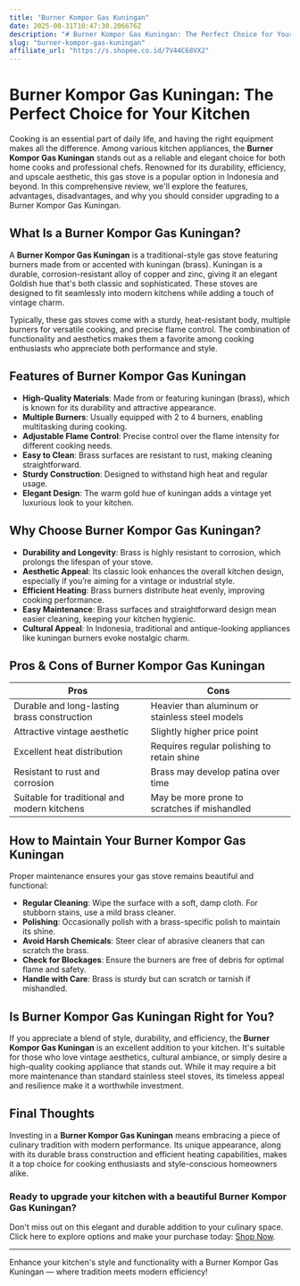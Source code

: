```yaml
---
title: "Burner Kompor Gas Kuningan"
date: 2025-08-31T10:47:30.206676Z
description: "# Burner Kompor Gas Kuningan: The Perfect Choice for Your Kitchen..."
slug: "burner-kompor-gas-kuningan"
affiliate_url: "https://s.shopee.co.id/7V44C68VX2"
---
```

# Burner Kompor Gas Kuningan: The Perfect Choice for Your Kitchen

Cooking is an essential part of daily life, and having the right equipment makes all the difference. Among various kitchen appliances, the **Burner Kompor Gas Kuningan** stands out as a reliable and elegant choice for both home cooks and professional chefs. Renowned for its durability, efficiency, and upscale aesthetic, this gas stove is a popular option in Indonesia and beyond. In this comprehensive review, we'll explore the features, advantages, disadvantages, and why you should consider upgrading to a Burner Kompor Gas Kuningan.

## What Is a Burner Kompor Gas Kuningan?

A **Burner Kompor Gas Kuningan** is a traditional-style gas stove featuring burners made from or accented with kuningan (brass). Kuningan is a durable, corrosion-resistant alloy of copper and zinc, giving it an elegant Goldish hue that's both classic and sophisticated. These stoves are designed to fit seamlessly into modern kitchens while adding a touch of vintage charm.

Typically, these gas stoves come with a sturdy, heat-resistant body, multiple burners for versatile cooking, and precise flame control. The combination of functionality and aesthetics makes them a favorite among cooking enthusiasts who appreciate both performance and style.

## Features of Burner Kompor Gas Kuningan

- **High-Quality Materials**: Made from or featuring kuningan (brass), which is known for its durability and attractive appearance.
- **Multiple Burners**: Usually equipped with 2 to 4 burners, enabling multitasking during cooking.
- **Adjustable Flame Control**: Precise control over the flame intensity for different cooking needs.
- **Easy to Clean**: Brass surfaces are resistant to rust, making cleaning straightforward.
- **Sturdy Construction**: Designed to withstand high heat and regular usage.
- **Elegant Design**: The warm gold hue of kuningan adds a vintage yet luxurious look to your kitchen.

## Why Choose Burner Kompor Gas Kuningan?

- **Durability and Longevity**: Brass is highly resistant to corrosion, which prolongs the lifespan of your stove.
- **Aesthetic Appeal**: Its classic look enhances the overall kitchen design, especially if you’re aiming for a vintage or industrial style.
- **Efficient Heating**: Brass burners distribute heat evenly, improving cooking performance.
- **Easy Maintenance**: Brass surfaces and straightforward design mean easier cleaning, keeping your kitchen hygienic.
- **Cultural Appeal**: In Indonesia, traditional and antique-looking appliances like kuningan burners evoke nostalgic charm.

## Pros & Cons of Burner Kompor Gas Kuningan

| **Pros**                                      | **Cons**                                         |
|----------------------------------------------|------------------------------------------------|
| Durable and long-lasting brass construction | Heavier than aluminum or stainless steel models |
| Attractive vintage aesthetic                | Slightly higher price point                   |
| Excellent heat distribution                 | Requires regular polishing to retain shine  |
| Resistant to rust and corrosion             | Brass may develop patina over time        |
| Suitable for traditional and modern kitchens| May be more prone to scratches if mishandled |

## How to Maintain Your Burner Kompor Gas Kuningan

Proper maintenance ensures your gas stove remains beautiful and functional:

- **Regular Cleaning**: Wipe the surface with a soft, damp cloth. For stubborn stains, use a mild brass cleaner.
- **Polishing**: Occasionally polish with a brass-specific polish to maintain its shine.
- **Avoid Harsh Chemicals**: Steer clear of abrasive cleaners that can scratch the brass.
- **Check for Blockages**: Ensure the burners are free of debris for optimal flame and safety.
- **Handle with Care**: Brass is sturdy but can scratch or tarnish if mishandled.

## Is Burner Kompor Gas Kuningan Right for You?

If you appreciate a blend of style, durability, and efficiency, the **Burner Kompor Gas Kuningan** is an excellent addition to your kitchen. It's suitable for those who love vintage aesthetics, cultural ambiance, or simply desire a high-quality cooking appliance that stands out. While it may require a bit more maintenance than standard stainless steel stoves, its timeless appeal and resilience make it a worthwhile investment.

## Final Thoughts

Investing in a **Burner Kompor Gas Kuningan** means embracing a piece of culinary tradition with modern performance. Its unique appearance, along with its durable brass construction and efficient heating capabilities, makes it a top choice for cooking enthusiasts and style-conscious homeowners alike.

### Ready to upgrade your kitchen with a beautiful Burner Kompor Gas Kuningan? 

Don't miss out on this elegant and durable addition to your culinary space. Click here to explore options and make your purchase today: [Shop Now](https://s.shopee.co.id/7V44C68VX2).

---

Enhance your kitchen's style and functionality with a Burner Kompor Gas Kuningan — where tradition meets modern efficiency!